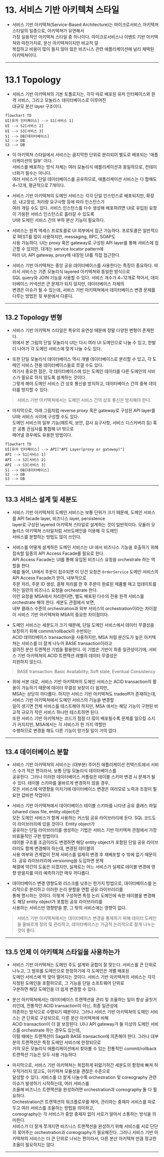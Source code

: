 # 13. 서비스 기반 아키텍쳐 스타일

- 서비스 기반 아키텍쳐(Service-Based Architecture)는 마이크로서비스 아키텍쳐 스타일의 일종으로, 아키텍쳐가 유연해서  
  가장 실용적인 아키텍쳐 스타일 중 하나이다. 마이크로서비스나 이벤트 기반 아키텍쳐와 마찬가지로, 분산 아키텍쳐이지만 비교적 덜  
  복잡하고 비용이 많이 들지 않아 많은 비즈니스 관련 애플리케이션에 널리 채택된 아키텍쳐이다.

---

# 13.1 Topology

- 서비스 기반 아키텍쳐의 기본 토폴로지는, 각각 따로 배포된 유저 인터페이스와 원격 서비스, 그리고 모놀리스 데이터베이스로 이루어진  
  대규모 분산 layer 구조이다.

```mermaid
flowchart TD
UI[유저 인터페이스] --> S1[서비스 1]
UI --> S2[서비스 2]
UI --> S3[서비스 3]
S1 --> DB[데이터베이스]
S2 --> DB
S3 --> DB
```

- 이 아키텍쳐 스타일에서 서비스는 큼지막한 단위로 분리되어 별도로 배포되는 '애플리케이션의 일부' 이다.  
  서비스를 배포하는 방식 자체는 여러 모놀리식 애플리케이션과 동일하므로, 컨테이너화가 필수는 아니다.  
  여러 서비스가 단일 데이터베이스를 공유하므로, 애플리케이션 서비스는 다 합해도 4~12개, 평균적으로 7개이다.

- 서비스 기반 아키텍쳐의 도메인 서비스는 각각 단일 인스턴스로 배포되지만, 확장성, 내고장성, 처리량 요구사항 등에 따라 인스턴스가  
  여러 개일 수도 있다. 서비스 인스턴스를 다수 생성해 배포하려면 UI로 유입된 요청이 가용한 서비스 인스턴스로 흘러갈 수 있도록  
  UI와 도메인 서비스 간의 부하 분산 기능이 필요하다.

- 서비스는 원격 액세스 프로토콜로 UI 외부에서 접근 가능하다. 프로토콜은 일반적으로 REST를 많이 사용하지만, messaging, RPC, SOAP도  
  사용 가능하다. UI는 proxy 혹은 gateway로 구성된 API layer를 통해 서비스에 접근할 수 있지만, 대개는 service locator pattern에  
  따라 UI, API gateway, proxy에 내장된 UI를 직접 접근한다.

- 서비스 기반 아키텍쳐는 중앙 공유 데이터베이스를 사용한다는 특징이 중요하다. 따라서 서비스는 기존 모놀리식 layered 아키텍쳐와 동일한 방식으로  
  SQL query와 JOIN 기능을 사용할 수 있다. 서비스 개수가 4~12개로 적어서, 데이터베이스 커넥션은 큰 문제가 되지 않지만, 데이터베이스 자체의  
  변경은 이슈가 될 수 있는데, 서비스 기반 아키텍쳐에서 데이터베이스 변경 문제를 다루는 방법은 뒷 부분에서 다룬다.

---

## 13.2 Topology 변형

- 서비스 기반 아키텍쳐 스타일은 특유의 유연성 때문에 정말 다양한 변형이 존재한다.  
  위에서 본 그림의 단일 모놀리식 UI는 다시 여러 UI 도메인으로 나눌 수 있고, 한발 더 나아가 각 도메인 서비스에 맞게 나눌 수도 있다.

- 또한 단일 모놀리식 데이터베이스 역시 개별 데이터베이스로 분리할 수 있고, 각 도메인 서비스 전용 데이터베이스들로 쪼갤 수도 있다.  
  여기서 중요한 점은, 각 데이터베이스에 있는 도메인 데이터를 다른 도메인의 서비스가 필요로 하지 않도록 설계하는 것이다.  
  그렇게 해야 도메인 서비스 간 상호 통신을 방지하고, 데이터베이스 간의 중복 데이터를 방지할 수 있다.

> 서비스 기반 아키텍쳐에서는 도메인 서비스 간의 상호 통신은 방지해야 한다.

- 마지막으로, 아래 그림처럼 reverse proxy 혹은 gateway로 구성된 API layer를 UI와 서비스 사이에 구성할 수도 있다.  
  도메인 서비스의 일부 기능(메트릭, 보안, 감사 요구사항, 서비스 디스커버리 등) 혹은 공통 관심사를 통합해 UI 밖으로  
  떼어낼 경우에도 유용한 방법이다.

```mermaid
flowchart TD
UI[유저 인터페이스] --> API["API Layer(proxy or gateway)"]
API --> S1[서비스 1]
API --> S2[서비스 2]
API --> S3[서비스 3]
S1 --> DB[데이터베이스]
S2 --> DB
S3 --> DB
```

---

## 13.3 서비스 설계 및 세분도

- 서비스 기반 아키텍쳐의 도메인 서비스는 보통 단위가 크기 때문에, 도메인 서비스를 API facade layer, 비즈니스 layer, persistence  
  layer로 구성된 layered 아키텍쳐 스타일로 설계하는 것이 일반적이다. 모듈러 모놀리스 아키텍쳐 스타일처럼 서브도메인을 이용해 각 도메인  
  서비스를 분할하는 방법도 많이 쓰인다.

- 서비스를 어떻게 설계하든 도메인 서비스는 UI 에서 비즈니스 기능을 호출하기 위해 접속할 일종의 API Access Facade를 필요로 한다.  
  API Access Facade는 UI를 통해 유입된 비즈니스 요청을 orchestrate 하는 역할을 한다.  
  예를 들어, UI에서 주문이 접수되면 이 단건 요청은 `OrderService` 도메인 서비스의 API Access Facade가 받아, 내부적으로  
  주문 처리, 주문 ID 생성, 결제 처리를 한 후 주문이 완료된 제품별 재고 업데이트를 하는 일련의 비즈니스 요청을 orchestrate 한다.  
  이런 요청을 MSA에서 처리한다면, 별도 배포된 다수의 전용 원격 서비스를 orchestrate 해야 한다. 세분도 관점에서 보면,  
  내부 클래스 수준의 orchestration과 외부 서비스의 orchestration이라는 차이점이 서비스 기반 아키텍쳐와 MSA의 중요한 차이점이다.

- 도메인 서비스는 세분도가 크기 때문에, 단일 도메인 서비스에서 데이터 무결성을 보장하기 위해 commit/rollback이 수반되는  
  ACID 데이터베이스 transaction을 사용하지만, MSA 처럼 분산도가 높은 아키텍쳐는 서비스를 더 잘게 나누어 BASE transaction이라고  
  알려진 분산 트랜잭션 기법을 활용한다. 이 기법은 기반이 최종 일관성이기에, 서비스 기반 아키텍쳐의 ACID 트랜잭션 레벨의 데이터 무결성은  
  지원하지 않는다.

> BASE transaction: Basic Availability, Soft state, Eventual Consistency

- 위에 서본 대로, 서비스 기반 아키텍쳐의 도메인 서비스는 ACID transaction의 활용이 가능하기 때문에 데이터 무결성 보장이 더 쉽지만,  
  MSA는 상당히 까다롭다. 하지만 서비스 기반 아키텍쳐도 tradeoff가 존재하는데, 서비스 기반 아키텍쳐에서 도메인 서비스의 기능을 변경할  
  일이 생기면 전체 서비스를 테스트해야 하지만, MSA 에서는 해당 기능이 구현된 비교적 규모가 작은 서비스 하나만 테스트하면 된다.  
  또한 서비스 기반 아키텍쳐는 코드가 점점 더 많이 배포될수록 문제를 일으킬 소지가 커지지만, MSA에서는 각 서비스가 한 가지 역할만  
  수행하므로 변경을 해도 다른 기능이 망가질 일이 거의 없다.

---

## 13.4 데이터베이스 분할

- 서비스 기반 아키텍쳐의 서비스는 (대부분) 주어진 애플리케이션 컨텍스트에서 서비스 수가 적은 편이라서, 보통 단일 모놀리식 데이터베이스를  
  공유한다. 그러나 이러한 데이터베이스 커플링은 테이블 스키마 변경 시 문제가 될 수 있다. 테이블 스키마를 올바르게 변경하지 않을 경우,  
  모든 서비스에 악영향을 미치기에 데이터베이스 변경은 여러모로 노력과 조정이 필요한 값비싼 작업이다.

- 서비스 기반 아키텍쳐에서 데이터베이스 테이블 스키마를 나타낸 공유 클래스 파일(shared class file, entity object)은  
  모든 도메인 서비스가 함께 사용하는 커스텀 공유 라이브러리에 둔다. SQL 코드도 이 라이브러리에 있을 것이다. Entity object가  
  공유하는 단일 라이브러리를 생성하는 기법은 서비스 기반 아키텍쳐 관점에서 가장 비효율적인 구현 방법이다.  
  테이블 구조를 조금이라도 변경하면 해당 entity object가 포함된 단일 공유 라이브러리도 함께 변경해야 하는데, 변경된 테이블의  
  사용 여부와 관계없이 전체 서비스를 일제히 변경 후 재배포할 수 밖에 없기 때문이다. 공유 라이브러리에 versioning을 도입하면 문제  
  해결에 약간의 도움은 되겠지만, 실제로는 어느 서비스가 실제로 테이블 변경에 영향 받을지를 미리 예측하기란 매우 까다롭다.

- 데이터베이스 변경 영향도와 리스크를 낮추는 한가지 방법으로, 데이터베이스를 논리적으로 분리하고 이러한 논리 분할을 연합 공유 라이브러리를  
  통해 명시하는 것이다. 이렇게 구성하면 특정 논리 도메인에 속한 테이블을 변경해도 해당 entity object가 포함된 공유 라이브러리를  
  사용하는 서비스만 영향받을 뿐, 그 밖의 서비스에는 영향이 없다.

> 서비스 기반 아키텍쳐에서는 데이터베이스 변경을 통제하기 위해 데이터 도메인을 올바르게 정의 및 관리하고, 데이터베이스는 가급적 논리적으로 잘게 나누는 것이 좋다.

---

## 13.5 언제 이 아키텍쳐 스타일을 사용하는가

- 서비스 기반 아키텍쳐는 도메인 주도 설계와 궁합이 잘 맞는다. 서비스를 큰 단위로 나누고, 그 범위를 도메인으로 한정하기에 각 도메인은 개별 배포된  
  도메인 서비스에 딱 맞아 떨어지는 것이다. 서비스 기반 아키텍쳐의 서비스는 각각 지정된 도메인을 포함하므로, 그 기능을 단일 소프트웨어 단위로  
  구분하면 해당 도메인을 더 쉽게 변경할 수 있다.

- 분산 아키텍쳐에서는 데이터베이스 트랜잭션을 관리 및 조율하는 일이 항상 골칫거리인데, 전통적인 ACID transaction이 아닌, 최종 일관성에  
  의존하는 방식으로 수행되기 때문이다. 그러나 서비스 기반 아키텍쳐의 도메인 서비스는 큰 단위로 구성되므로, 다른 분산 아키텍쳐에 비해  
  ACID transaction이 더 잘 보장된다. UI나 API gateway가 둘 이상의 도메인 서비스를 orchestrate 하는 경우도 있는데,  
  이럴 때에는 트랜잭션이 Saga와 BASE transaction에 의존해야 한다. 그러나 대부분의 트랜잭션은 특정 도메인 서비스에 한정되므로  
  거의 모든 모놀리식 애플리케이션에서 찾아볼 수 있는 전통적인 commit/rollback 트랜잭션 기능은 모두 사용 가능하다.

- 마지막으로, 서비스 기반 아키텍쳐는 복잡하게 뒤엃기허간 세분도의 함정에 빠져 허우적거리지 않고도, 아키텍쳐 모듈성을 괜찮은 수준으로  
  달성할 수 있다. 서비스를 더 잘게 나눌수록 orchestration 및 coreography 관련 이슈가 발생하기 시작하는데, 여러 서비스를  
  조율해 비즈니스 트랜잭션을 완성하려면 orchestration과 coreography 둘 다 필요하다.  
  Orchestration은 트랜잭션의 워크플로우를 제어, 관리하는 중재자 서비스를 따로 두고 여러 서비스를 조율하는 방법을 의미하고,  
  coreography는 각 서비스가 중앙 중재자 없이 서로가 알아서 소통하는 방식을 의미한다.  
  서비스가 더 잘게 쪼개지면 비즈니스 트랜잭션을 완성하기 위해 서비스를 서로 단단히 묶어주는 orchestration과 coreography가 필요해진다.
  그러나 서비스 기반 아키텍쳐의 서비스는 더 큰 단위로 나뉘는 편이라서, 다른 분산 아키텍쳐 만큼 정교한 조율이 필요하지는 않다.

---
